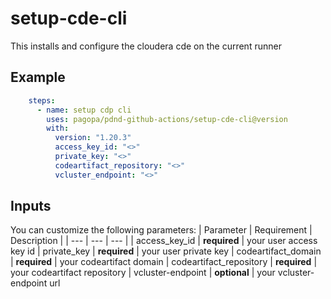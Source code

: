 # setup-cde-cli
This installs and configure the cloudera cde on the current runner

## Example
```yaml
    steps:
      - name: setup cdp cli
        uses: pagopa/pdnd-github-actions/setup-cde-cli@version
        with:
          version: "1.20.3"
          access_key_id: "<>"
          private_key: "<>"
          codeartifact_repository: "<>"
          vcluster_endpoint: "<>"

```
## Inputs
You can customize the following parameters:
| Parameter | Requirement | Description |
| --- | --- | --- |
| access_key_id | **required** | your user access key id
| private_key | **required** | your user private key
| codeartifact_domain | **required** | your codeartifact domain
| codeartifact_repository | **required** | your codeartifact repository
| vcluster-endpoint | **optional** | your vcluster-endpoint url